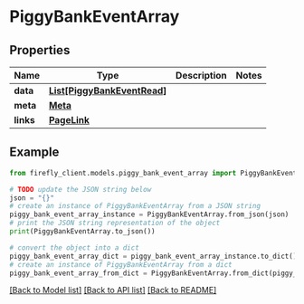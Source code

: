# PiggyBankEventArray


## Properties

Name | Type | Description | Notes
------------ | ------------- | ------------- | -------------
**data** | [**List[PiggyBankEventRead]**](PiggyBankEventRead.md) |  | 
**meta** | [**Meta**](Meta.md) |  | 
**links** | [**PageLink**](PageLink.md) |  | 

## Example

```python
from firefly_client.models.piggy_bank_event_array import PiggyBankEventArray

# TODO update the JSON string below
json = "{}"
# create an instance of PiggyBankEventArray from a JSON string
piggy_bank_event_array_instance = PiggyBankEventArray.from_json(json)
# print the JSON string representation of the object
print(PiggyBankEventArray.to_json())

# convert the object into a dict
piggy_bank_event_array_dict = piggy_bank_event_array_instance.to_dict()
# create an instance of PiggyBankEventArray from a dict
piggy_bank_event_array_from_dict = PiggyBankEventArray.from_dict(piggy_bank_event_array_dict)
```
[[Back to Model list]](../README.md#documentation-for-models) [[Back to API list]](../README.md#documentation-for-api-endpoints) [[Back to README]](../README.md)


